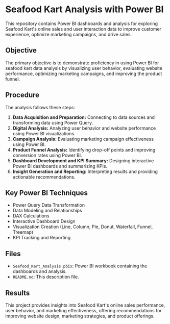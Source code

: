 # Seafood Kart Analysis with Power BI

This repository contains Power BI dashboards and analysis for exploring Seafood Kart's online sales and user interaction data to improve customer experience, optimize marketing campaigns, and drive sales.

## Objective

The primary objective is to demonstrate proficiency in using Power BI for seafood kart data analysis by visualizing user behavior, evaluating website performance, optimizing marketing campaigns, and improving the product funnel.

## Procedure

The analysis follows these steps:

1.  **Data Acquisition and Preparation:** Connecting to data sources and transforming data using Power Query.
2.  **Digital Analysis:** Analyzing user behavior and website performance using Power BI visualizations.
3.  **Campaign Analysis:** Evaluating marketing campaign effectiveness using Power BI.
4.  **Product Funnel Analysis:** Identifying drop-off points and improving conversion rates using Power BI.
5.  **Dashboard Development and KPI Summary:** Designing interactive Power BI dashboards and summarizing KPIs.
6.  **Insight Generation and Reporting:** Interpreting results and providing actionable recommendations.

## Key Power BI Techniques

* Power Query Data Transformation
* Data Modeling and Relationships
* DAX Calculations
* Interactive Dashboard Design
* Visualization Creation (Line, Column, Pie, Donut, Waterfall, Funnel, Treemap)
* KPI Tracking and Reporting

## Files

* `Seafood_Kart_Analysis.pbix`: Power BI workbook containing the dashboards and analysis.
* `README.md`: This description file.

## Results

This project provides insights into Seafood Kart's online sales performance, user behavior, and marketing effectiveness, offering recommendations for improving website design, marketing strategies, and product offerings.



